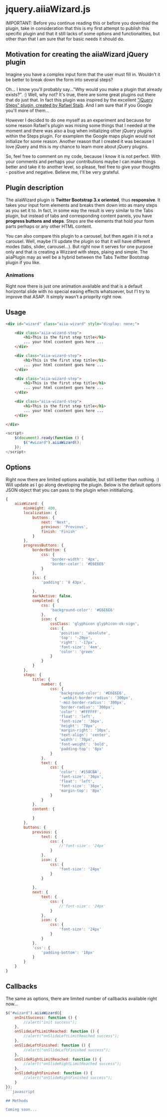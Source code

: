 jquery.aiiaWizard.js
====================

IMPORTANT: Before you continue reading this or before you download the plugin, take in consideration that this is my first attempt to publish this specific plugin and that it still lacks of some options and functionalities, but other than that I am sure that for basic needs it should do.

## Motivation for creating the aiiaWizard jQuery plugin

Imagine you have a complex input form that the user must fill in. Wouldn't it be better to break down the form into several steps?

Oh... I know you'll probably say..."Why would you make a plugin that already exists?". :) Well, why not? It's true, there are some great plugins out there that do just that. In fact this plugin was inspired by the excellent ["jQuery Steps" plugin, created by Rafael Staib](http://www.jquery-steps.com). And I am sure that if you Google you'll more of them... 

However I decided to do one myself as an experiment and because for some reason Rafael's plugin was mising some things that I needed at the moment and there was also a bug when initializing other jQuery plugins within the Steps plugin. For examplem the Google maps plugin would not initialize for some reason. Another reason that I created it was because I love jQuery and this is my chance to learn more about jQuery plugins. 

So, feel free to comment on my code, because I know it is not perfect. With your comments and perhaps your contributions maybe I can make things better and take it to another level, so please, feel free to give your thoughts - positive and negative. Believe me, I'll be very grateful.

## Plugin description

The aiiaWizard plugin is **Twitter Bootstrap 3.x oriented**, thus **responsive**. It takes your input form elements and breaks them down into as many steps as you set it to. In fact, in some way the result is very similar to the Tabs plugin, but instead of tabs and corresponding content panels, you have **progress buttons and steps**. Steps are the elements that hold your form parts perhaps or any other HTML content.

You can also compare this plugin to a carousel, but then again it is not a carousel. Well, maybe I'll update the plugin so that it will have different modes (tabs, slider, carousel...). But right now it serves for one purpose only and that is creating a Wizzard with steps, plaing and simple. The aiiaPlugin may as well be a hybrid between the Tabs Twitter Bootstrap plugin if you like.

### Animations

Right now there is just one animation available and that is a default horizontal slide with no special easing effects whatsoever, but I'l try to improve that ASAP. It simply wasn't a prioprity right now.

## Usage

```html
<div id="wizard" class="aiia-wizard" style="display: none;">

    <div class="aiia-wizard-step">
        <h1>This is the first step title</h1>
        ... your html ccontent goes here ...
    </div>

    <div class="aiia-wizard-step">
        <h1>This is the first step title</h1>
        ... your html ccontent goes here ...
    </div>

    <div class="aiia-wizard-step">
        <h1>This is the first step title</h1>
        ... your html ccontent goes here ...
    </div>

    <div class="aiia-wizard-step">
        <h1>This is the first step title</h1>
        ... your html ccontent goes here ...
    </div>

</div>
```

```javascript
<script>
	$(document).ready(function () {
		$("#wizard").aiiaWizard();
	});
</script>
```

## Options

Right now there are limited options available, but still better than nothing. :) Will update as I go along developing the plugin. Below is the default options JSON object that you can pass to the plugin when inititializing.

```javascript
{
    aiiaWizard: {
        minHeight: 400,
        localization: {
            buttons: {
                next: 'Next',
                previous: 'Previous',
                finish: 'Finish'
            }
        },
        progressButtons: {
            borderBottom: {
                css: {
                    'border-width': '4px',
                    'border-color': '#E6E6E6'
                }
            },
            css: {
                'padding': '0 43px',

            },
            markActive: false,
            completed: {
            	css: {
            		'background-color': '#E6E6E6'
            	},
            	icon: {
            		cssClass: 'glyphicon glyphicon-ok-sign',
            		css: {
            			'position': 'absolute',
            			'top': '-20px',
            			'right': '-17px',
            			'font-size': '4em',
            			'color': 'green'
            		}
            	}
            }
        },
        steps: {
            title: {
                number: {
                    css: {
                        'background-color': '#E6E6E6',
                        '-webkit-border-radius': '300px',
                        '-moz-border-radius': '300px',
                        'border-radius': '300px',
                        'color': '#FFFFFF',
                        'float': 'left',
                        'font-size': '36px',
                        'height': '70px',
                        'margin-right': '10px',
                        'text-align': 'center',
                        'width': '70px',
                        'font-weight': 'bold',
                        'padding-top': '8px'
                    }
                },
                text: {
                    css: {
                        'color': '#158CBA',
                        'font-size': '36px',
                        'float': 'left',
                        'font-size': '36px',
                        'margin-top': '8px'
                    }
                }
            },
            content: {

            }
        },
        buttons: {
            previous: {
                text: {
                    css: {
                        //'font-size': '24px'
                    }
                },
                icon: {
                    css: {
                        'font-size': '24px'
                    }
                }
                
            },
            next: {
                text: {
                    css: {
                        //'font-size': '24px'
                    }
                },
                icon: {
                    css: {
                        'font-size': '24px'
                    }
                }
            },
            'css': {
                'padding-bottom': '10px'
            }
        }
    }
}
```


## Callbacks

The same as options, there are limited number of callbacks available right now...

```javascript
$("#wizard").aiiaWizard({
    onInitSuccess: function () {
        //alert("init success");
    },
    onSlideLeftLimitReached: function () {
        //alert("onSlideLeftLimitReached success");
    },
    onSlideLeftFinished: function () {
        //alert("onSlideLeftFinished success");
    },
    onSlideRightLimitReached: function () {
        //alert("onSlideRightLimitReached success");
    },
    onSlideRightFinished: function () {
        //alert("onSlideRightFinished success");
    }
});
```javascript

## Methods

Coming soon...